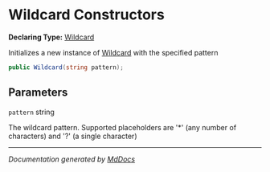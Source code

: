 # Wildcard Constructors

**Declaring Type:** [Wildcard](Type.md)

Initializes a new instance of [Wildcard](Type.md) with the specified pattern

```csharp
public Wildcard(string pattern);
```

## Parameters

`pattern`  string

The wildcard pattern. Supported placeholders are '\*' (any number of characters) and '?' (a single character)

___

*Documentation generated by [MdDocs](https://github.com/ap0llo/mddocs)*
